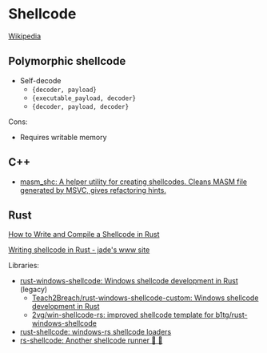 # Shellcode
[Wikipedia](https://en.wikipedia.org/wiki/Shellcode)

## Polymorphic shellcode
- Self-decode
  - `{decoder, payload}`
  - `{executable_payload, decoder}`
  - `{decoder, payload, decoder}`

Cons:
- Requires writable memory

## C++
- [masm\_shc: A helper utility for creating shellcodes. Cleans MASM file generated by MSVC, gives refactoring hints.](https://github.com/hasherezade/masm_shc)

## Rust
[How to Write and Compile a Shellcode in Rust](https://kerkour.com/shellcode-in-rust)

[Writing shellcode in Rust - jade's www site](https://jade.fyi/blog/writeonly-in-rust/)

Libraries:
- [rust-windows-shellcode: Windows shellcode development in Rust](https://github.com/b1tg/rust-windows-shellcode) (legacy)
  - [Teach2Breach/rust-windows-shellcode-custom: Windows shellcode development in Rust](https://github.com/Teach2Breach/rust-windows-shellcode-custom)
  - [2vg/win-shellcode-rs: improved shellcode template for b1tg/rust-windows-shellcode](https://github.com/2vg/win-shellcode-rs)
- [rust-shellcode: windows-rs shellcode loaders](https://github.com/b1nhack/rust-shellcode)
- [rs-shellcode: Another shellcode runner 🦀 🐚](https://github.com/b1tg/rs-shellcode)